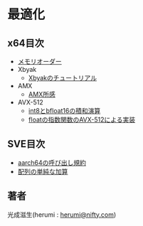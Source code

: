 # 最適化

## x64目次

- [メモリオーダー](https://github.com/herumi/misc/blob/master/cpp/fence.md)
- Xbyak
  - [Xbyakのチュートリアル](x64/xbyak.md)
- AMX
  - [AMX所感](x64/amx.md)
- AVX-512
  - [int8とbfloat16の積和演算](x64/int8-bfloat16.md)
  - [floatの指数関数のAVX-512による実装](x64/exp.md)

## SVE目次

- [aarch64の呼び出し規約](aarch64/convension.md)
- [配列の単純な加算](aarch64/sum.md)

## 著者

光成滋生(herumi : herumi@nifty.com)
